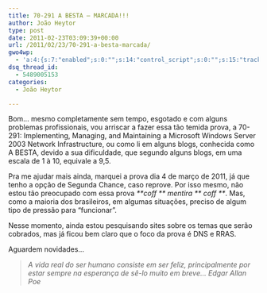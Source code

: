 ```yaml
---
title: 70-291 A BESTA – MARCADA!!!
author: João Heytor
type: post
date: 2011-02-23T03:09:39+00:00
url: /2011/02/23/70-291-a-besta-marcada/
gwo4wp:
  - 'a:4:{s:7:"enabled";s:0:"";s:14:"control_script";s:0:"";s:15:"tracking_script";s:0:"";s:17:"conversion_script";s:0:"";}'
dsq_thread_id:
  - 5489005153
categories:
  - João Heytor

---
```

Bom&#8230; mesmo completamente sem tempo, esgotado e com alguns problemas profissionais, vou arriscar a fazer essa tão temida prova, a 70-291: Implementing, Managing, and Maintaining a Microsoft Windows Server 2003 Network Infrastructure, ou como li em alguns blogs, conhecida como A BESTA, devido a sua dificuldade, que segundo alguns blogs, em uma escala de 1 à 10, equivale a 9,5.

Pra me ajudar mais ainda, marquei a prova dia 4 de março de 2011, já que tenho a opção de Segunda Chance, caso reprove. Por isso mesmo, não estou tão preocupado com essa prova _\*\*coff \*\* mentira \*\* coff \*\*_. Mas, como a maioria dos brasileiros, em algumas situações, preciso de algum tipo de pressão para “funcionar”.

Nesse momento, ainda estou pesquisando sites sobre os temas que serão cobrados, mas já ficou bem claro que o foco da prova é DNS e RRAS.

Aguardem novidades&#8230;

> _A vida real do ser humano consiste em ser feliz, principalmente por estar sempre na esperança de sê-lo muito em breve&#8230; Edgar Allan Poe_